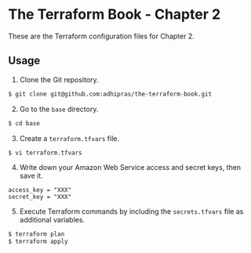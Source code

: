 # The Terraform Book - Chapter 2

These are the Terraform configuration files for Chapter 2.

## Usage

1. Clone the Git repository.
```sh
$ git clone git@github.com:adhipras/the-terraform-book.git
```

2. Go to the `base` directory.
```sh
$ cd base
```

3. Create a `terraform.tfvars` file.
```sh
$ vi terraform.tfvars
```

4. Write down your Amazon Web Service access and secret keys, then save it.
```
access_key = "XXX"
secret_key = "XXX"
```

5. Execute Terraform commands by including the `secrets.tfvars` file as additional variables.
```sh
$ terraform plan
$ terraform apply
```